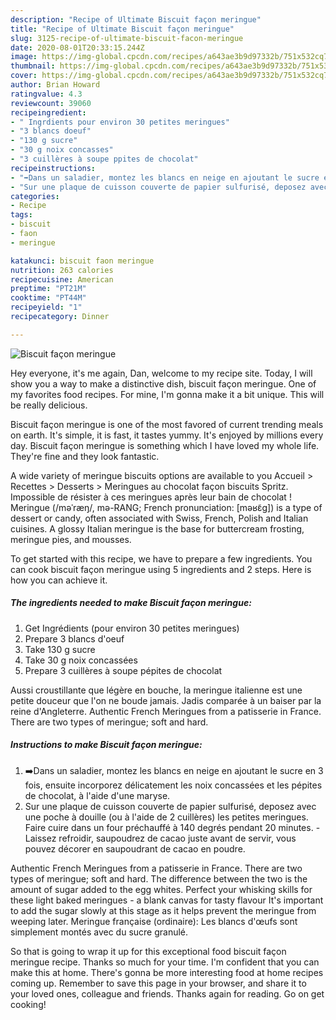 ```yaml
---
description: "Recipe of Ultimate Biscuit façon meringue"
title: "Recipe of Ultimate Biscuit façon meringue"
slug: 3125-recipe-of-ultimate-biscuit-facon-meringue
date: 2020-08-01T20:33:15.244Z
image: https://img-global.cpcdn.com/recipes/a643ae3b9d97332b/751x532cq70/biscuit-facon-meringue-photo-principale-de-la-recette.jpg
thumbnail: https://img-global.cpcdn.com/recipes/a643ae3b9d97332b/751x532cq70/biscuit-facon-meringue-photo-principale-de-la-recette.jpg
cover: https://img-global.cpcdn.com/recipes/a643ae3b9d97332b/751x532cq70/biscuit-facon-meringue-photo-principale-de-la-recette.jpg
author: Brian Howard
ratingvalue: 4.3
reviewcount: 39060
recipeingredient:
- " Ingrdients pour environ 30 petites meringues"
- "3 blancs doeuf"
- "130 g sucre"
- "30 g noix concasses"
- "3 cuillères à soupe ppites de chocolat"
recipeinstructions:
- "➡️Dans un saladier, montez les blancs en neige en ajoutant le sucre en 3 fois, ensuite incorporez délicatement les noix concassées et les pépites de chocolat, à l&#39;aide d&#39;une maryse."
- "Sur une plaque de cuisson couverte de papier sulfurisé, deposez avec une poche à douille (ou à l&#39;aide de 2 cuillères) les petites meringues. Faire cuire dans un four préchauffé à 140 degrés pendant 20 minutes. Laissez refroidir, saupoudrez de cacao juste avant de servir, vous pouvez décorer en saupoudrant de cacao en poudre."
categories:
- Recipe
tags:
- biscuit
- faon
- meringue

katakunci: biscuit faon meringue 
nutrition: 263 calories
recipecuisine: American
preptime: "PT21M"
cooktime: "PT44M"
recipeyield: "1"
recipecategory: Dinner

---
```



![Biscuit façon meringue](https://img-global.cpcdn.com/recipes/a643ae3b9d97332b/751x532cq70/biscuit-facon-meringue-photo-principale-de-la-recette.jpg)

Hey everyone, it's me again, Dan, welcome to my recipe site. Today, I will show you a way to make a distinctive dish, biscuit façon meringue. One of my favorites food recipes. For mine, I'm gonna make it a bit unique. This will be really delicious.

Biscuit façon meringue is one of the most favored of current trending meals on earth. It's simple, it is fast, it tastes yummy. It's enjoyed by millions every day. Biscuit façon meringue is something which I have loved my whole life. They're fine and they look fantastic.

A wide variety of meringue biscuits options are available to you Accueil &gt; Recettes &gt; Desserts &gt; Meringues au chocolat façon biscuits Spritz. Impossible de résister à ces meringues après leur bain de chocolat ! Meringue (/məˈræŋ/, mə-RANG; French pronunciation: [məʁɛ̃ɡ]) is a type of dessert or candy, often associated with Swiss, French, Polish and Italian cuisines. A glossy Italian meringue is the base for buttercream frosting, meringue pies, and mousses.


To get started with this recipe, we have to prepare a few ingredients. You can cook biscuit façon meringue using 5 ingredients and 2 steps. Here is how you can achieve it.

<!--inarticleads1-->

##### The ingredients needed to make Biscuit façon meringue:

1. Get  Ingrédients (pour environ 30 petites meringues)
1. Prepare 3 blancs d&#39;oeuf
1. Take 130 g sucre
1. Take 30 g noix concassées
1. Prepare 3 cuillères à soupe pépites de chocolat


Aussi croustillante que légère en bouche, la meringue italienne est une petite douceur que l&#39;on ne boude jamais. Jadis comparée à un baiser par la reine d&#39;Angleterre. Authentic French Meringues from a patisserie in France. There are two types of meringue; soft and hard. 

<!--inarticleads2-->

##### Instructions to make Biscuit façon meringue:

1. ➡️Dans un saladier, montez les blancs en neige en ajoutant le sucre en 3 fois, ensuite incorporez délicatement les noix concassées et les pépites de chocolat, à l&#39;aide d&#39;une maryse.
1. Sur une plaque de cuisson couverte de papier sulfurisé, deposez avec une poche à douille (ou à l&#39;aide de 2 cuillères) les petites meringues. Faire cuire dans un four préchauffé à 140 degrés pendant 20 minutes. - Laissez refroidir, saupoudrez de cacao juste avant de servir, vous pouvez décorer en saupoudrant de cacao en poudre.


Authentic French Meringues from a patisserie in France. There are two types of meringue; soft and hard. The difference between the two is the amount of sugar added to the egg whites. Perfect your whisking skills for these light baked meringues - a blank canvas for tasty flavour It&#39;s important to add the sugar slowly at this stage as it helps prevent the meringue from weeping later. Meringue française (ordinaire): Les blancs d&#39;œufs sont simplement montés avec du sucre granulé. 

So that is going to wrap it up for this exceptional food biscuit façon meringue recipe. Thanks so much for your time. I'm confident that you can make this at home. There's gonna be more interesting food at home recipes coming up. Remember to save this page in your browser, and share it to your loved ones, colleague and friends. Thanks again for reading. Go on get cooking!

